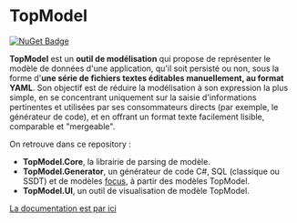 # TopModel

[![NuGet Badge](https://buildstats.info/nuget/TopModel.Generator?includePreReleases=true)](https://www.nuget.org/packages/TopModel.Generator)

**TopModel** est un **outil de modélisation** qui propose de représenter le modèle de données d'une application, qu'il soit persisté ou non, sous la forme d'**une série de fichiers textes éditables manuellement, au format YAML**. Son objectif est de réduire la modélisation à son expression la plus simple, en se concentrant uniquement sur la saisie d'informations pertinentes et utilisées par ses consommateurs directs (par exemple, le générateur de code), et en offrant un format texte facilement lisible, comparable et "mergeable".

On retrouve dans ce repository :

- **TopModel.Core**, la librairie de parsing de modèle.
- **TopModel.Generator**, un générateur de code C#, SQL (classique ou SSDT) et de modèles [focus](https://www.github.com/KleeGroup/focus4), à partir des modèles TopModel.
- **TopModel.UI**, un outil de visualisation de modèle TopModel.

[La documentation est par ici](https://jabx.github.io/topmodel)